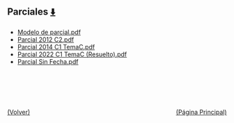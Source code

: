 
<html>
<body>
<h2>Parciales <a href="https://downgit.github.io/#/home?url=https://github.com/Apuntes-FIUBA/Apuntes-Electronica/tree/main/86 - Electrónica/8601 - Tecnica Digital/Examenes/Parciales" style="font-size:20px">  ⬇️ </a></h2>
<ul>
    <li><a href="Modelo de parcial.pdf">Modelo de parcial.pdf</a></li>
    <li><a href="Parcial 2012 C2.pdf">Parcial 2012 C2.pdf</a></li>
    <li><a href="Parcial 2014 C1 TemaC.pdf">Parcial 2014 C1 TemaC.pdf</a></li>
    <li><a href="Parcial 2022 C1 TemaC (Resuelto).pdf">Parcial 2022 C1 TemaC (Resuelto).pdf</a></li>
    <li><a href="Parcial Sin Fecha.pdf">Parcial Sin Fecha.pdf</a></li>
</ul>
</body>
</html>


<br><br><br><br><br><a href="../" style="float: left">(Volver)</a> <a href="https://apuntes-fiuba.github.io/Apuntes-Electronica" style="float: right">(Página Principal)</a>
